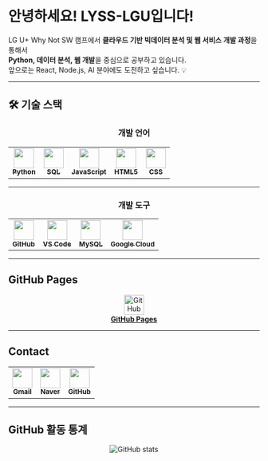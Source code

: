 # 안녕하세요! LYSS-LGU입니다!

LG U+ Why Not SW 캠프에서
**클라우드 기반 빅데이터 분석 및 웹 서비스 개발 과정**을 통해서  
**Python, 데이터 분석, 웹 개발**을 중심으로 공부하고 있습니다.  
앞으로는 React, Node.js, AI 분야에도 도전하고 싶습니다. 💡

---

## 🛠 기술 스택

<div align="center">

### 개발 언어

</div>

<div align="center">
  <table align="center">
    <tr>
      <td align="center">
        <a href="https://www.python.org/" target="_blank">
          <img src="https://noticon-static.tammolo.com/dgggcrkxq/image/upload/v1580829175/noticon/mkgg8pvtcifnagvwhjtt.svg" width="40"/><br/>
          <sub><strong>Python</strong></sub>
        </a>
      </td>
      <td align="center">
        <a href="https://www.mysql.com/" target="_blank">
          <img src="https://noticon-static.tammolo.com/dgggcrkxq/image/upload/v1574153502/noticon/aun9na6b8htufz2lwdo0.jpg" width="40"/><br/>
          <sub><strong>SQL</strong></sub>
        </a>
      </td>
      <td align="center">
        <a href="https://developer.mozilla.org/ko/docs/Web/JavaScript" target="_blank">
          <img src="https://noticon-static.tammolo.com/dgggcrkxq/image/upload/v1567008394/noticon/ohybolu4ensol1gzqas1.png" width="40"/><br/>
          <sub><strong>JavaScript</strong></sub>
        </a>
      </td>
      <td align="center">
        <a href="https://developer.mozilla.org/ko/docs/Web/HTML" target="_blank">
          <img src="https://noticon-static.tammolo.com/dgggcrkxq/image/upload/v1566995514/noticon/jufppyr8htislboas4ve.png" width="40"/><br/>
          <sub><strong>HTML5</strong></sub>
        </a>
      </td>
      <td align="center">
        <a href="https://developer.mozilla.org/ko/docs/Web/CSS" target="_blank">
          <img src="https://noticon-static.tammolo.com/dgggcrkxq/image/upload/v1678672480/noticon/qblxu9uo0uuitucuzhjy.png" width="40"/><br/>
          <sub><strong>CSS</strong></sub>
        </a>
      </td>
    </tr>
  </table>
</div>

---

<div align="center">

### 개발 도구

</div>

<div align="center">
  <table align="center">
    <tr>
      <td align="center">
        <a href="https://github.com/" target="_blank">
          <img src="https://noticon-static.tammolo.com/dgggcrkxq/image/upload/v1566899596/noticon/slhw4nu8hybreryigopq.png" width="40"/><br/>
          <sub><strong>GitHub</strong></sub>
        </a>
      </td>
      <td align="center">
        <a href="https://code.visualstudio.com/" target="_blank">
          <img src="https://noticon-static.tammolo.com/dgggcrkxq/image/upload/v1629987802/noticon/qxvhd6gnagplyp6crw33.png" width="40"/><br/>
          <sub><strong>VS Code</strong></sub>
        </a>
      </td>
      <td align="center">
        <a href="https://www.mysql.com/" target="_blank">
          <img src="https://noticon-static.tammolo.com/dgggcrkxq/image/upload/v1603423163/noticon/az0cvs28lm7gxoowlsva.png" width="40"/><br/>
          <sub><strong>MySQL</strong></sub>
        </a>
      </td>
      <td align="center">
        <a href="https://cloud.google.com/" target="_blank">
          <img src="https://noticon-static.tammolo.com/dgggcrkxq/image/upload/v1607786761/noticon/dfwzjgowyq7ccpko3x1g.png" width="40"/><br/>
          <sub><strong>Google Cloud</strong></sub>
        </a>
      </td>
    </tr>
  </table>
</div>

---

## GitHub Pages

<div align="center"> 
  <a href="https://lyss-lgu.github.io/homepage/" target="_blank">
    <img src="https://noticon-static.tammolo.com/dgggcrkxq/image/upload/v1566899596/noticon/slhw4nu8hybreryigopq.png" width="40" alt="GitHub Pages" title="내 포트폴리오 보기"/><br/>
    <strong>GitHub Pages</strong>
  </a>
</div>

---

## Contact

<div align="center">
  <table align="center">
    <tr>
      <td align="center">
        <a href="mailto:leeyss1991@gmail.com">
          <img src="https://noticon-static.tammolo.com/dgggcrkxq/image/upload/v1606895317/noticon/cffnbxeed08p0l4u44ru.png" width="40"/><br/>
          <sub><strong>Gmail</strong></sub>
        </a>
      </td>
      <td align="center">
        <a href="mailto:lyss91@naver.com">
          <img src="https://noticon-static.tammolo.com/dgggcrkxq/image/upload/v1644169460/noticon/frvhykszxhjz4asz77oi.png" width="40"/><br/>
          <sub><strong>Naver</strong></sub>
        </a>
      </td>
      <td align="center">
        <a href="https://github.com/LYSS-LGU" target="_blank">
          <img src="https://noticon-static.tammolo.com/dgggcrkxq/image/upload/v1566899596/noticon/slhw4nu8hybreryigopq.png" width="40"/><br/>
          <sub><strong>GitHub</strong></sub>
        </a>
      </td>
    </tr>
  </table>
</div>

---

## GitHub 활동 통계

<div align="center">

![GitHub stats](https://github-readme-stats.vercel.app/api?username=LYSS-LGU&show_icons=true&theme=default)

</div>
